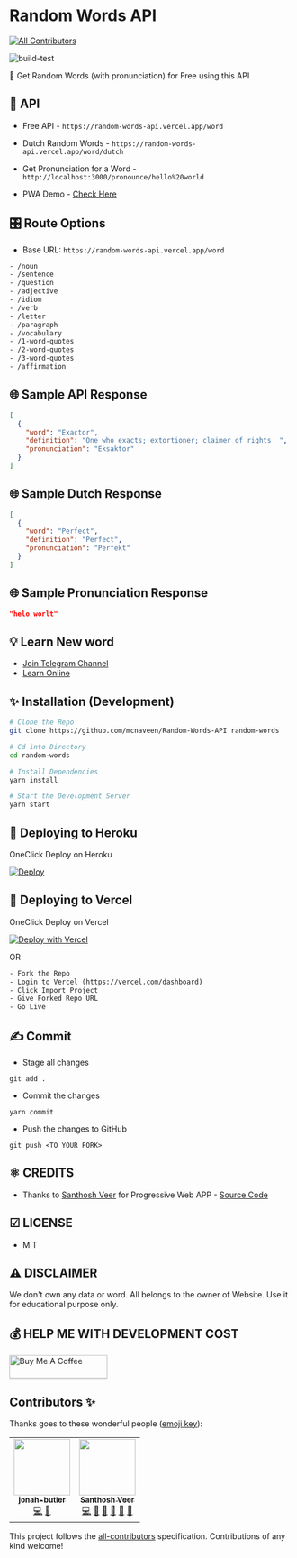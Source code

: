 # Random Words API
<!-- ALL-CONTRIBUTORS-BADGE:START - Do not remove or modify this section -->
[![All Contributors](https://img.shields.io/badge/all_contributors-2-orange.svg?style=flat-square)](#contributors-)
<!-- ALL-CONTRIBUTORS-BADGE:END -->

![build-test](https://github.com/mcnaveen/Random-Words-API/workflows/build-test/badge.svg)

🦄 Get Random Words (with pronunciation) for Free using this API

## 🚀 API

- Free API - `https://random-words-api.vercel.app/word`
- Dutch Random Words - `https://random-words-api.vercel.app/word/dutch`
- Get Pronunciation for a Word - `http://localhost:3000/pronounce/hello%20world`

- PWA Demo - [Check Here](https://words.sanweb.info/)

## 🎛 Route Options

- Base URL: `https://random-words-api.vercel.app/word`
```html
- /noun
- /sentence
- /question
- /adjective
- /idiom
- /verb
- /letter
- /paragraph
- /vocabulary
- /1-word-quotes
- /2-word-quotes
- /3-word-quotes
- /affirmation
```

## 🌐 Sample API Response

```json
[
  {
    "word": "Exactor",
    "definition": "One who exacts; extortioner; claimer of rights  ",
    "pronunciation": "Eksaktor"
  }
]
```

## 🌐 Sample Dutch Response
```json
[
  {
    "word": "Perfect",
    "definition": "Perfect",
    "pronunciation": "Perfekt"
  }
]
```

## 🌐 Sample Pronunciation Response

```json
"helo worlt"
```

## 💡 Learn New word

- [Join Telegram Channel](https://t.me/learnwordoftheday)
- [Learn Online](https://words.sanweb.info/)

## ✨ Installation (Development)

```sh
# Clone the Repo
git clone https://github.com/mcnaveen/Random-Words-API random-words

# Cd into Directory
cd random-words

# Install Dependencies
yarn install

# Start the Development Server
yarn start
```

## 🔀 Deploying to Heroku

OneClick Deploy on Heroku

[![Deploy](https://www.herokucdn.com/deploy/button.svg)](https://heroku.com/deploy?template=https://github.com/mcnaveen/Random-Words-API)  

## 🔀 Deploying to Vercel

OneClick Deploy on Vercel

[![Deploy with Vercel](https://vercel.com/button)](https://vercel.com/new/git/external?repository-url=https%3A%2F%2Fgithub.com%2Fmcnaveen%2FRandom-Words-API.git)  

OR

```html
- Fork the Repo
- Login to Vercel (https://vercel.com/dashboard)
- Click Import Project
- Give Forked Repo URL
- Go Live
```

## ✍️ Commit

- Stage all changes
```
git add .
``` 
- Commit the changes
```
yarn commit
```
- Push the changes to GitHub
```
git push <TO YOUR FORK>
```

## ⚛ CREDITS

- Thanks to [Santhosh Veer](https://github.com/mskian) for Progressive Web APP - [Source Code](https://github.com/mskian/vue-random-words)  

## ☑ LICENSE

- MIT

## ⚠ DISCLAIMER

We don't own any data or word. All belongs to the owner of Website. Use it for educational purpose only.

## 💰 HELP ME WITH DEVELOPMENT COST

<a href="https://www.buymeacoffee.com/mcnaveen" target="_blank"><img src="https://www.buymeacoffee.com/assets/img/custom_images/orange_img.png" alt="Buy Me A Coffee" style="height: 41px !important;width: 174px !important;box-shadow: 0px 3px 2px 0px rgba(190, 190, 190, 0.5) !important;-webkit-box-shadow: 0px 3px 2px 0px rgba(190, 190, 190, 0.5) !important;" ></a>

## Contributors ✨

Thanks goes to these wonderful people ([emoji key](https://allcontributors.org/docs/en/emoji-key)):

<!-- ALL-CONTRIBUTORS-LIST:START - Do not remove or modify this section -->
<!-- prettier-ignore-start -->
<!-- markdownlint-disable -->
<table>
  <tr>
    <td align="center"><a href="https://github.com/jonah-butler"><img src="https://avatars.githubusercontent.com/u/18040568?v=4?s=100" width="100px;" alt=""/><br /><sub><b>jonah-butler</b></sub></a><br /><a href="https://github.com/mcnaveen/Random-Words-API/commits?author=jonah-butler" title="Code">💻</a> <a href="https://github.com/mcnaveen/Random-Words-API/commits?author=jonah-butler" title="Documentation">📖</a></td>
    <td align="center"><a href="https://santhoshveer.com/"><img src="https://avatars.githubusercontent.com/u/10300271?v=4?s=100" width="100px;" alt=""/><br /><sub><b>Santhosh Veer</b></sub></a><br /><a href="https://github.com/mcnaveen/Random-Words-API/commits?author=mskian" title="Code">💻</a> <a href="https://github.com/mcnaveen/Random-Words-API/commits?author=mskian" title="Documentation">📖</a> <a href="#ideas-mskian" title="Ideas, Planning, & Feedback">🤔</a> <a href="#maintenance-mskian" title="Maintenance">🚧</a> <a href="https://github.com/mcnaveen/Random-Words-API/issues?q=author%3Amskian" title="Bug reports">🐛</a> <a href="https://github.com/mcnaveen/Random-Words-API/pulls?q=is%3Apr+reviewed-by%3Amskian" title="Reviewed Pull Requests">👀</a></td>
  </tr>
</table>

<!-- markdownlint-restore -->
<!-- prettier-ignore-end -->

<!-- ALL-CONTRIBUTORS-LIST:END -->

This project follows the [all-contributors](https://github.com/all-contributors/all-contributors) specification. Contributions of any kind welcome!